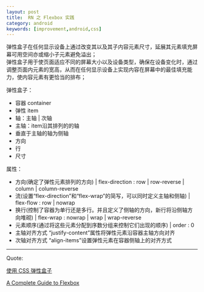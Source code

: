 ```yaml
---
layout: post
title:  RN 之 Flexbox 实践
category: android
keywords: [improvement,android,css]
---
```


弹性盒子在任何显示设备上通过改变其以及其子内容元素尺寸，延展其元素填充屏幕可用空间亦或缩小子元素避免溢出；                 
弹性盒子用于使页面适应不同的屏幕大小以及设备类型，确保在设备变化时，通过调整页面内元素的宽高，从而在任何显示设备上实现内容在屏幕中的最佳填充能力，使内容元素有更恰当的排布；                 


弹性盒子：

*  容器 container            
*  弹性 item                       
*  轴：主轴 | 次轴                          
*  主轴：item沿其排列的的轴                 
*  垂直于主轴的轴为侧轴             
*  方向               
*  行                       
*  尺寸      


属性：

*  方向(确定了弹性元素排列的方向) | flex-direction : row | row-reverse | column | column-reverse                 
*  流(设置“flex-direction”和“flex-wrap”的简写，可以同时定义主轴和侧轴) | flex-flow : row | nowrap       
*  换行(控制了容器为单行还是多行。并且定义了侧轴的方向，新行将沿侧轴方向堆砌) | flex-wrap : nowrap | wrap | wrap-reverse           
*  元素顺序(通过将这些元素分配到序数分组来控制它们出现的顺序) | order : 0       
*  主轴对齐方式 “justify-content”属性将弹性元素沿容器主轴方向对齐                          
*  次轴对齐方式 “align-items”设置弹性元素在容器侧轴上的对齐方式                       



---

Quote:

[使用 CSS 弹性盒子](https://developer.mozilla.org/zh-CN/docs/Web/CSS/CSS_Flexible_Box_Layout/Using_CSS_flexible_boxes)

[A Complete Guide to Flexbox](https://css-tricks.com/snippets/css/a-guide-to-flexbox/)
